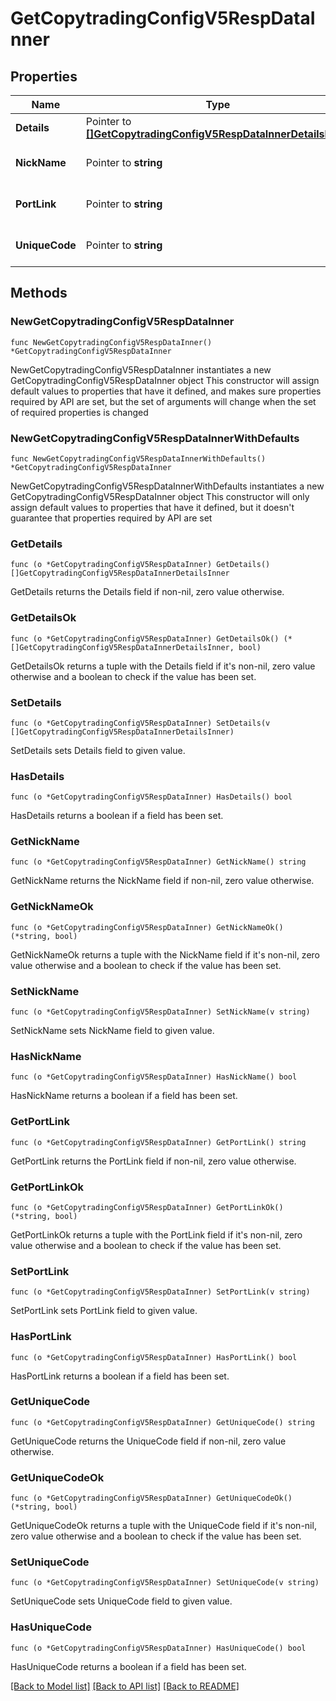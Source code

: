 # GetCopytradingConfigV5RespDataInner

## Properties

Name | Type | Description | Notes
------------ | ------------- | ------------- | -------------
**Details** | Pointer to [**[]GetCopytradingConfigV5RespDataInnerDetailsInner**](GetCopytradingConfigV5RespDataInnerDetailsInner.md) | Details | [optional] 
**NickName** | Pointer to **string** | Nickname | [optional] [default to ""]
**PortLink** | Pointer to **string** | Portrait link | [optional] [default to ""]
**UniqueCode** | Pointer to **string** | User unique code | [optional] [default to ""]

## Methods

### NewGetCopytradingConfigV5RespDataInner

`func NewGetCopytradingConfigV5RespDataInner() *GetCopytradingConfigV5RespDataInner`

NewGetCopytradingConfigV5RespDataInner instantiates a new GetCopytradingConfigV5RespDataInner object
This constructor will assign default values to properties that have it defined,
and makes sure properties required by API are set, but the set of arguments
will change when the set of required properties is changed

### NewGetCopytradingConfigV5RespDataInnerWithDefaults

`func NewGetCopytradingConfigV5RespDataInnerWithDefaults() *GetCopytradingConfigV5RespDataInner`

NewGetCopytradingConfigV5RespDataInnerWithDefaults instantiates a new GetCopytradingConfigV5RespDataInner object
This constructor will only assign default values to properties that have it defined,
but it doesn't guarantee that properties required by API are set

### GetDetails

`func (o *GetCopytradingConfigV5RespDataInner) GetDetails() []GetCopytradingConfigV5RespDataInnerDetailsInner`

GetDetails returns the Details field if non-nil, zero value otherwise.

### GetDetailsOk

`func (o *GetCopytradingConfigV5RespDataInner) GetDetailsOk() (*[]GetCopytradingConfigV5RespDataInnerDetailsInner, bool)`

GetDetailsOk returns a tuple with the Details field if it's non-nil, zero value otherwise
and a boolean to check if the value has been set.

### SetDetails

`func (o *GetCopytradingConfigV5RespDataInner) SetDetails(v []GetCopytradingConfigV5RespDataInnerDetailsInner)`

SetDetails sets Details field to given value.

### HasDetails

`func (o *GetCopytradingConfigV5RespDataInner) HasDetails() bool`

HasDetails returns a boolean if a field has been set.

### GetNickName

`func (o *GetCopytradingConfigV5RespDataInner) GetNickName() string`

GetNickName returns the NickName field if non-nil, zero value otherwise.

### GetNickNameOk

`func (o *GetCopytradingConfigV5RespDataInner) GetNickNameOk() (*string, bool)`

GetNickNameOk returns a tuple with the NickName field if it's non-nil, zero value otherwise
and a boolean to check if the value has been set.

### SetNickName

`func (o *GetCopytradingConfigV5RespDataInner) SetNickName(v string)`

SetNickName sets NickName field to given value.

### HasNickName

`func (o *GetCopytradingConfigV5RespDataInner) HasNickName() bool`

HasNickName returns a boolean if a field has been set.

### GetPortLink

`func (o *GetCopytradingConfigV5RespDataInner) GetPortLink() string`

GetPortLink returns the PortLink field if non-nil, zero value otherwise.

### GetPortLinkOk

`func (o *GetCopytradingConfigV5RespDataInner) GetPortLinkOk() (*string, bool)`

GetPortLinkOk returns a tuple with the PortLink field if it's non-nil, zero value otherwise
and a boolean to check if the value has been set.

### SetPortLink

`func (o *GetCopytradingConfigV5RespDataInner) SetPortLink(v string)`

SetPortLink sets PortLink field to given value.

### HasPortLink

`func (o *GetCopytradingConfigV5RespDataInner) HasPortLink() bool`

HasPortLink returns a boolean if a field has been set.

### GetUniqueCode

`func (o *GetCopytradingConfigV5RespDataInner) GetUniqueCode() string`

GetUniqueCode returns the UniqueCode field if non-nil, zero value otherwise.

### GetUniqueCodeOk

`func (o *GetCopytradingConfigV5RespDataInner) GetUniqueCodeOk() (*string, bool)`

GetUniqueCodeOk returns a tuple with the UniqueCode field if it's non-nil, zero value otherwise
and a boolean to check if the value has been set.

### SetUniqueCode

`func (o *GetCopytradingConfigV5RespDataInner) SetUniqueCode(v string)`

SetUniqueCode sets UniqueCode field to given value.

### HasUniqueCode

`func (o *GetCopytradingConfigV5RespDataInner) HasUniqueCode() bool`

HasUniqueCode returns a boolean if a field has been set.


[[Back to Model list]](../README.md#documentation-for-models) [[Back to API list]](../README.md#documentation-for-api-endpoints) [[Back to README]](../README.md)


